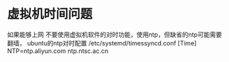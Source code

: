 # 虚拟机时间问题
如果能够上网
不要使用虚拟机软件的对时功能，使用ntp，但缺省的ntp可能需要翻墙，
ubuntu的ntp对时配置 /etc/systemd/timessyncd.conf
[Time]
NTP=ntp.aliyun.com ntp.ntsc.ac.cn